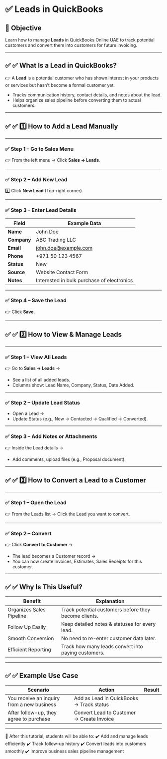 # ✅ Leads in QuickBooks

## 🎯 **Objective**

Learn how to manage **Leads** in QuickBooks Online UAE to track potential customers and convert them into customers for future invoicing.

---

## ✅ ✅ What Is a Lead in QuickBooks?

👉 A **Lead** is a potential customer who has shown interest in your products or services but hasn’t become a formal customer yet.

- Tracks communication history, contact details, and notes about the lead.
- Helps organize sales pipeline before converting them to actual customers.

---

## ✅ ✅ 1️⃣ How to Add a Lead Manually

---

### ✅ Step 1 – Go to Sales Menu

👉 From the left menu → Click **Sales → Leads**.

---

### ✅ Step 2 – Add New Lead

1️⃣ Click **New Lead** (Top-right corner).

---

### ✅ Step 3 – Enter Lead Details

| Field       | Example Data                                        |
| ----------- | --------------------------------------------------- |
| **Name**    | John Doe                                            |
| **Company** | ABC Trading LLC                                     |
| **Email**   | [john.doe@example.com](mailto:john.doe@example.com) |
| **Phone**   | +971 50 123 4567                                    |
| **Status**  | New                                                 |
| **Source**  | Website Contact Form                                |
| **Notes**   | Interested in bulk purchase of electronics          |

---

### ✅ Step 4 – Save the Lead

👉 Click **Save**.

---

## ✅ ✅ 2️⃣ How to View & Manage Leads

---

### ✅ Step 1 – View All Leads

👉 Go to **Sales → Leads** →

- See a list of all added leads.
- Columns show: Lead Name, Company, Status, Date Added.

---

### ✅ Step 2 – Update Lead Status

- Open a Lead →
- Update Status (e.g., New → Contacted → Qualified → Converted).

---

### ✅ Step 3 – Add Notes or Attachments

👉 Inside the Lead details →

- Add comments, upload files (e.g., Proposal document).

---

## ✅ ✅ 3️⃣ How to Convert a Lead to a Customer

---

### ✅ Step 1 – Open the Lead

👉 From the Leads list → Click the Lead you want to convert.

---

### ✅ Step 2 – Convert

👉 Click **Convert to Customer** →

- The lead becomes a Customer record →
- You can now create Invoices, Estimates, Sales Receipts for this customer.

---

## ✅ ✅ Why Is This Useful?

| Benefit                  | Explanation                                           |
| ------------------------ | ----------------------------------------------------- |
| Organizes Sales Pipeline | Track potential customers before they become clients. |
| Follow Up Easily         | Keep detailed notes & statuses for every lead.        |
| Smooth Conversion        | No need to re-enter customer data later.              |
| Efficient Reporting      | Track how many leads convert into paying customers.   |

---

## ✅ ✅ Example Use Case

| Scenario                                   | Action                                    | Result |
| ------------------------------------------ | ----------------------------------------- | ------ |
| You receive an inquiry from a new business | Add as Lead in QuickBooks → Track status  |        |
| After follow-up, they agree to purchase    | Convert Lead to Customer → Create Invoice |        |

---

🌟 After this tutorial, students will be able to:
✔️ Add and manage leads efficiently
✔️ Track follow-up history
✔️ Convert leads into customers smoothly
✔️ Improve business sales pipeline management
